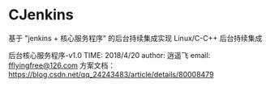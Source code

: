 # CJenkins
基于 "jenkins + 核心服务程序" 的后台持续集成实现
Linux/C-C++ 后台持续集成

后台核心服务程序-v1.0
TIME: 2018/4/20
author: 逍遥飞
email: fflyingfree@126.com
方案文档：https://blog.csdn.net/qq_24243483/article/details/80008479

